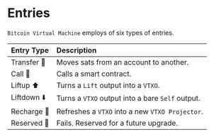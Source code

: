 # Entries
`Bitcoin Virtual Machine` employs of six types of entries.

| Entry Type       |  Description                                     |
|:-----------------|:-------------------------------------------------|
| Transfer 💸      | Moves sats from an account to another.           |
| Call 📡          | Calls a smart contract.                          |
| Liftup ⬆️        | Turns a `Lift` output into a `VTXO`.             |
| Liftdown ⬇️      | Turns a `VTXO` output into a bare `Self` output. |
| Recharge 🔋      | Refreshes a `VTXO` into a new `VTXO Projector`.  |
| Reserved 📁      | Fails. Reserved for a future upgrade.            |